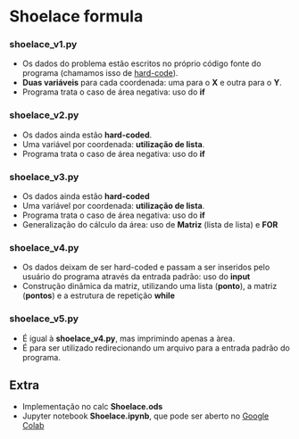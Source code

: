 # Shoelace formula



### shoelace_v1.py
- Os dados do problema estão escritos no próprio código fonte do programa (chamamos isso de [hard-code](https://pt.wikipedia.org/wiki/Codifica%C3%A7%C3%A3o_r%C3%ADgida)).
- **Duas variáveis** para cada coordenada: uma para o **X** e outra para o **Y**.
- Programa trata o caso de área negativa: uso do **if**

### shoelace_v2.py
- Os dados ainda estão **hard-coded**.
- Uma variável por coordenada: **utilização de lista**.
- Programa trata o caso de área negativa: uso do **if**

### shoelace_v3.py
- Os dados ainda estão **hard-coded**
- Uma variável por coordenada: **utilização de lista**.
- Programa trata o caso de área negativa: uso do **if**
- Generalização do cálculo da área: uso de **Matriz** (lista de lista) e **FOR**

### shoelace_v4.py
- Os dados deixam de ser hard-coded e passam a ser inseridos pelo usuário do programa através da entrada padrão: uso do **input**
- Construção dinâmica da matriz, utilizando uma lista (**ponto**), a matriz (**pontos**) e a estrutura de repetição **while**

### shoelace_v5.py
- É igual à **shoelace_v4.py**, mas imprimindo apenas a àrea.
- É para ser utilizado redirecionando um arquivo para a entrada padrão do programa.



## Extra
- Implementação no calc **Shoelace.ods**
- Jupyter notebook **Shoelace.ipynb**, que pode ser aberto no [Google Colab](https://colab.google/)